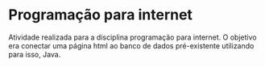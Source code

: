 # Programação para internet

Atividade realizada para a disciplina programação para internet. O objetivo era conectar uma página html ao banco de dados pré-existente utilizando para isso, Java.
